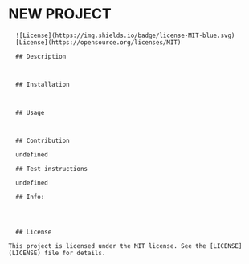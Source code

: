 # NEW PROJECT
    
      ![License](https://img.shields.io/badge/license-MIT-blue.svg)
      [License](https://opensource.org/licenses/MIT)
      
      ## Description
      
      
      
      ## Installation
      
      
    
      ## Usage
    
      
    
      ## Contribution
    
      undefined
    
      ## Test instructions
    
      undefined
    
      ## Info:
    
      
      
      
      ## License
    
    This project is licensed under the MIT license. See the [LICENSE](LICENSE) file for details.
      